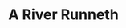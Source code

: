 ---
layout: project
title: A River Runneth
permalink: /p2-river-runneth-153/
desc:
    I was appointed to undertake a full building survey (structural survey) of a Grade II listed farmhouse in rural Essex.<br><br>
    When inspecting an outbuilding at the rear of the site, descending the steps into the cellar, I found intact wattle and daub (e.g. infill panels made from made from mud straw applied onto a lattice of branches), covered with haired lime plaster and carpenters marks within the stairwell down to the cellar; fairly typical for a property dating from the 17 Century.<br><br>
    However, on entering the brick paved cellar I found water running freely and continuously from one corner of the cellar.<br><br>
    While the presence of a cellar is fairly typical in properties of this age, I have come across wells within properties previously, I had not seen effectively a water course within a building before.<br><br>
    Channels had been cut into the floor pavers.  In the opposite corner (S) of the cellar the pavers have been lifted and an area has been excavated.  A modern pre-formed polypropylene, inspection chamber base tray has been positioned in the bottom of the excavation and connected to an out-flow pipe through the rear wall.  Water constantly flowed into the drainage tray, both from within the cellar and around the out-flow pipework opening in the wall.<br><br>
    The property owner added the tray and connected it to the surface water drainage, which discharges into the pond at the bottom of the rear garden.  This replaced the adjacent sump and sump pump, which was installed by the previous owners.  This would suggest that the basement has been “wet” for at least 30 years.<br><br>
    Technically both of these would constitute alterations to the property and should, therefore, have received Listed Building Consent.<br><br>
    As there is no statutory limitation for prosecution for unauthorised alterations to a listed building and I was unsure whether consent had been sought I advised the purchaser to discuss this with their legal advisors.<br><br>
    Project reference code 153.
summary: /imgs/p2-river-runneth-153/153-grade2-listed-farmhouse-cottage-gal.jpg
images:
  - mobile: /imgs/p2-river-runneth-153/mobile/1-153-grade2-listed-farmhouse-cottage-m.jpg
  - mobile: /imgs/p2-river-runneth-153/mobile/2-153-grade2-listed-farmhouse-cottage-m.jpg
  - mobile: /imgs/p2-river-runneth-153/mobile/3-153-historic-timber-frame-carpenters-marks-m.jpg
  - mobile: /imgs/p2-river-runneth-153/mobile/4-153-brick-pavers-cellar-damp-natural-spring-m.jpg
  - desktop: /imgs/p2-river-runneth-153/desktop/1-153-grade2-listed-farmhouse-cottage-dt.jpg
  - desktop: /imgs/p2-river-runneth-153/desktop/2-153-grade2-listed-farmhouse-cottage-dt.jpg
  - desktop: /imgs/p2-river-runneth-153/desktop/3-153-historic-timber-frame-carpenters-marks-dt.jpg
  - desktop: /imgs/p2-river-runneth-153/desktop/4-153-brick-pavers-cellar-damp-natural-spring-dt.jpg
---
